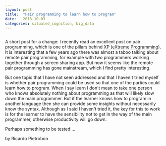 ```yaml
---
layout: post
title:  "Pair programming to learn how to program"
date:   2013-10-03
categories: situated_cognition, big_data
---
```


![]()

<title>{{ page.title }}</title>

A short post for a change: I recently read an excellent post on pair programming, which is one of the pillars behind [XP (eXtreme Programming)](). It is interesting that a few years ago there was almost a taboo talking about remote pair programming, for example with two programmers working together through a screen sharing app. But now it seems like the remote pair programming has gone mainstream, which I find pretty interesting.

But one topic that I have not seen addressed and that I haven't tried myself is whether pair programming could be used so that one of the parties could learn how to program. When I say learn I don't mean to take one person who knows absolutely nothing about programming as that will likely slow down the main programmer. But if the learner knows how to program in another language then she can provide some insights without necessarily know the syntax. Although as I said I haven't tried it, the key for this to work is for the learner to have the sensibility not to get in the way of the main programmer, otherwise productivity will go down.

Perhaps something to be tested ...


by Ricardo Pietrobon